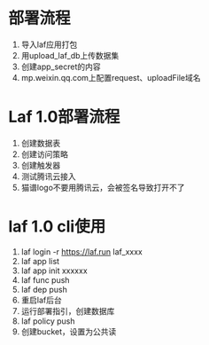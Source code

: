 # 部署流程
1. 导入laf应用打包
2. 用upload_laf_db上传数据集
3. 创建app_secret的内容
4. mp.weixin.qq.com上配置request、uploadFile域名

# Laf 1.0部署流程
1. 创建数据表
2. 创建访问策略
3. 创建触发器
4. 测试腾讯云接入
5. 猫谱logo不要用腾讯云，会被签名导致打开不了

# laf 1.0 cli使用
1. laf login -r https://laf.run laf_xxxx
2. laf app list
3. laf app init xxxxxx
4. laf func push
5. laf dep push
6. 重启laf后台
7. 运行部署指引，创建数据库
8. laf policy push
9. 创建bucket，设置为公共读